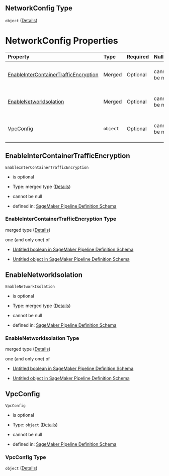 ## NetworkConfig Type

`object` ([Details](pipeline-definition-definitions-processingargs-properties-networkconfig.md))

# NetworkConfig Properties

| Property                                                                        | Type     | Required | Nullable       | Defined by                                                                                                                                                                                                                                                                                                            |
| :------------------------------------------------------------------------------ | :------- | :------- | :------------- | :-------------------------------------------------------------------------------------------------------------------------------------------------------------------------------------------------------------------------------------------------------------------------------------------------------------------- |
| [EnableInterContainerTrafficEncryption](#enableintercontainertrafficencryption) | Merged   | Optional | cannot be null | [SageMaker Pipeline Definition Schema](pipeline-definition-definitions-booleanargumentvalue.md "https://github.com/jerrypeng7773/sagemaker-model-building-pipeline-definition-JSON-schema/schema/#/definitions/ProcessingArgs/properties/NetworkConfig/properties/EnableInterContainerTrafficEncryption")             |
| [EnableNetworkIsolation](#enablenetworkisolation)                               | Merged   | Optional | cannot be null | [SageMaker Pipeline Definition Schema](pipeline-definition-definitions-booleanargumentvalue.md "https://github.com/jerrypeng7773/sagemaker-model-building-pipeline-definition-JSON-schema/schema/#/definitions/ProcessingArgs/properties/NetworkConfig/properties/EnableNetworkIsolation")                            |
| [VpcConfig](#vpcconfig)                                                         | `object` | Optional | cannot be null | [SageMaker Pipeline Definition Schema](pipeline-definition-definitions-processingargs-properties-networkconfig-properties-vpcconfig.md "https://github.com/jerrypeng7773/sagemaker-model-building-pipeline-definition-JSON-schema/schema/#/definitions/ProcessingArgs/properties/NetworkConfig/properties/VpcConfig") |

## EnableInterContainerTrafficEncryption



`EnableInterContainerTrafficEncryption`

*   is optional

*   Type: merged type ([Details](pipeline-definition-definitions-booleanargumentvalue.md))

*   cannot be null

*   defined in: [SageMaker Pipeline Definition Schema](pipeline-definition-definitions-booleanargumentvalue.md "https://github.com/jerrypeng7773/sagemaker-model-building-pipeline-definition-JSON-schema/schema/#/definitions/ProcessingArgs/properties/NetworkConfig/properties/EnableInterContainerTrafficEncryption")

### EnableInterContainerTrafficEncryption Type

merged type ([Details](pipeline-definition-definitions-booleanargumentvalue.md))

one (and only one) of

*   [Untitled boolean in SageMaker Pipeline Definition Schema](pipeline-definition-definitions-booleanargumentvalue-oneof-0.md "check type definition")

*   [Untitled object in SageMaker Pipeline Definition Schema](pipeline-definition-definitions-getfunction.md "check type definition")

## EnableNetworkIsolation



`EnableNetworkIsolation`

*   is optional

*   Type: merged type ([Details](pipeline-definition-definitions-booleanargumentvalue.md))

*   cannot be null

*   defined in: [SageMaker Pipeline Definition Schema](pipeline-definition-definitions-booleanargumentvalue.md "https://github.com/jerrypeng7773/sagemaker-model-building-pipeline-definition-JSON-schema/schema/#/definitions/ProcessingArgs/properties/NetworkConfig/properties/EnableNetworkIsolation")

### EnableNetworkIsolation Type

merged type ([Details](pipeline-definition-definitions-booleanargumentvalue.md))

one (and only one) of

*   [Untitled boolean in SageMaker Pipeline Definition Schema](pipeline-definition-definitions-booleanargumentvalue-oneof-0.md "check type definition")

*   [Untitled object in SageMaker Pipeline Definition Schema](pipeline-definition-definitions-getfunction.md "check type definition")

## VpcConfig



`VpcConfig`

*   is optional

*   Type: `object` ([Details](pipeline-definition-definitions-processingargs-properties-networkconfig-properties-vpcconfig.md))

*   cannot be null

*   defined in: [SageMaker Pipeline Definition Schema](pipeline-definition-definitions-processingargs-properties-networkconfig-properties-vpcconfig.md "https://github.com/jerrypeng7773/sagemaker-model-building-pipeline-definition-JSON-schema/schema/#/definitions/ProcessingArgs/properties/NetworkConfig/properties/VpcConfig")

### VpcConfig Type

`object` ([Details](pipeline-definition-definitions-processingargs-properties-networkconfig-properties-vpcconfig.md))
